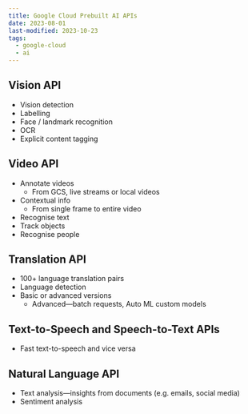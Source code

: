 ```yaml
---
title: Google Cloud Prebuilt AI APIs
date: 2023-08-01
last-modified: 2023-10-23
tags:
  - google-cloud
  - ai
---
```


## Vision API

- Vision detection
- Labelling
- Face / landmark recognition
- OCR
- Explicit content tagging

## Video API

- Annotate videos
	- From GCS, live streams or local videos
- Contextual info
	- From single frame to entire video
- Recognise text
- Track objects
- Recognise people

## Translation API

- 100+ language translation pairs
- Language detection
- Basic or advanced versions
	- Advanced—batch requests, Auto ML custom models

## Text-to-Speech and Speech-to-Text APIs

- Fast text-to-speech and vice versa

## Natural Language API

- Text analysis—insights from documents (e.g. emails, social media)
- Sentiment analysis

